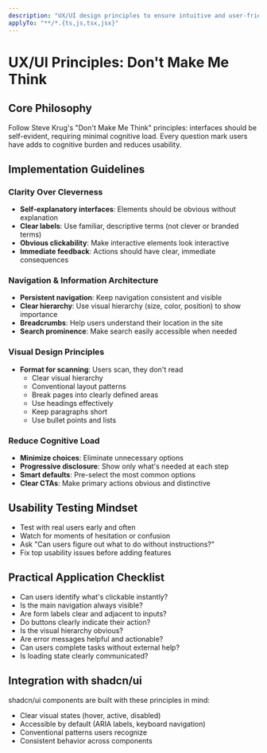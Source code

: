 ```yaml
---
description: "UX/UI design principles to ensure intuitive and user-friendly interfaces."
applyTo: "**/*.{ts,js,tsx,jsx}"
---
```


# UX/UI Principles: Don't Make Me Think

## Core Philosophy

Follow Steve Krug's "Don't Make Me Think" principles: interfaces should be self-evident, requiring minimal cognitive load. Every question mark users have adds to cognitive burden and reduces usability.

## Implementation Guidelines

### Clarity Over Cleverness

- **Self-explanatory interfaces**: Elements should be obvious without explanation
- **Clear labels**: Use familiar, descriptive terms (not clever or branded terms)
- **Obvious clickability**: Make interactive elements look interactive
- **Immediate feedback**: Actions should have clear, immediate consequences

### Navigation & Information Architecture

- **Persistent navigation**: Keep navigation consistent and visible
- **Clear hierarchy**: Use visual hierarchy (size, color, position) to show importance
- **Breadcrumbs**: Help users understand their location in the site
- **Search prominence**: Make search easily accessible when needed

### Visual Design Principles

- **Format for scanning**: Users scan, they don't read
  - Clear visual hierarchy
  - Conventional layout patterns
  - Break pages into clearly defined areas
  - Use headings effectively
  - Keep paragraphs short
  - Use bullet points and lists

### Reduce Cognitive Load

- **Minimize choices**: Eliminate unnecessary options
- **Progressive disclosure**: Show only what's needed at each step
- **Smart defaults**: Pre-select the most common options
- **Clear CTAs**: Make primary actions obvious and distinctive

## Usability Testing Mindset

- Test with real users early and often
- Watch for moments of hesitation or confusion
- Ask "Can users figure out what to do without instructions?"
- Fix top usability issues before adding features

## Practical Application Checklist

- Can users identify what's clickable instantly?
- Is the main navigation always visible?
- Are form labels clear and adjacent to inputs?
- Do buttons clearly indicate their action?
- Is the visual hierarchy obvious?
- Are error messages helpful and actionable?
- Can users complete tasks without external help?
- Is loading state clearly communicated?

## Integration with shadcn/ui

shadcn/ui components are built with these principles in mind:

- Clear visual states (hover, active, disabled)
- Accessible by default (ARIA labels, keyboard navigation)
- Conventional patterns users recognize
- Consistent behavior across components
